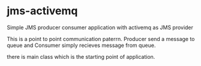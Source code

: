 # jms-activemq
Simple JMS producer consumer application with activemq as JMS provider

This is a point to point communication paterrn. Producer send a message to queue and Consumer simply recieves message from queue.

there is main class which is the starting point of application. 
